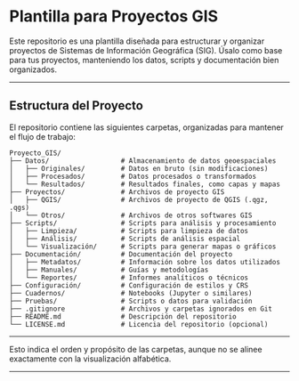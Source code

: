 # Plantilla para Proyectos GIS

Este repositorio es una plantilla diseñada para estructurar y organizar proyectos de Sistemas de Información Geográfica (SIG). Úsalo como base para tus proyectos, manteniendo los datos, scripts y documentación bien organizados.

---

## Estructura del Proyecto

El repositorio contiene las siguientes carpetas, organizadas para mantener el flujo de trabajo:

```plaintext
Proyecto_GIS/
├── Datos/                  # Almacenamiento de datos geoespaciales
│   ├── Originales/         # Datos en bruto (sin modificaciones)
│   ├── Procesados/         # Datos procesados o transformados
│   └── Resultados/         # Resultados finales, como capas y mapas
├── Proyectos/              # Archivos de proyecto GIS
│   ├── QGIS/               # Archivos de proyecto de QGIS (.qgz, .qgs)
│   └── Otros/              # Archivos de otros softwares GIS
├── Scripts/                # Scripts para análisis y procesamiento
│   ├── Limpieza/           # Scripts para limpieza de datos
│   ├── Análisis/           # Scripts de análisis espacial
│   └── Visualización/      # Scripts para generar mapas o gráficos
├── Documentación/          # Documentación del proyecto
│   ├── Metadatos/          # Información sobre los datos utilizados
│   ├── Manuales/           # Guías y metodologías
│   └── Reportes/           # Informes analíticos o técnicos
├── Configuración/          # Configuración de estilos y CRS
├── Cuadernos/              # Notebooks (Jupyter o similares)
├── Pruebas/                # Scripts o datos para validación
├── .gitignore              # Archivos y carpetas ignorados en Git
├── README.md               # Descripción del repositorio
└── LICENSE.md              # Licencia del repositorio (opcional)
```
---

Esto indica el orden y propósito de las carpetas, aunque no se alinee exactamente con la visualización alfabética.

---

